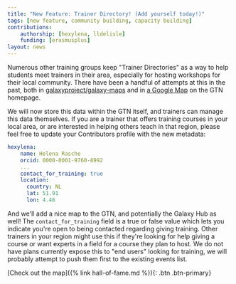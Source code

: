 ```yaml
---
title: "New Feature: Trainer Directory! (Add yourself today!)"
tags: [new feature, community building, capacity building]
contributions:
    authorship: [hexylena, lldelisle]
    funding: [erasmusplus]
layout: news
---
```


Numerous other training groups keep "Trainer Directories" as a way to help students meet trainers in their area, especially for hosting workshops for their local community. There have been a handful of attempts at this in the past, both in [galaxyproject/galaxy-maps](https://github.com/galaxyproject/galaxy-maps) and in [a Google Map](https://www.google.com/maps/d/u/0/viewer?mid=1r8LJy6la-JeIrg23aZjpwVNjJDE) on the GTN homepage.

We will now store this data within the GTN itself, and trainers can manage this data themselves. If you are a trainer that offers training courses in your local area, or are interested in helping others teach in that region, please feel free to update your Contributors profile with the new metadata:

```yaml
hexylena:
    name: Helena Rasche
    orcid: 0000-0001-9760-8992
    ...
    contact_for_training: true
    location:
      country: NL
      lat: 51.91
      lon: 4.46
```

And we'll add a nice map to the GTN, and potentially the Galaxy Hub as well! The `contact_for_training` field is a true or false value which lets you indicate you're open to being contacted regarding giving training. Other trainers in your region might use this if they're looking for help giving a course or want experts in a field for a course they plan to host. We do not have plans currently expose this to "end users" looking for training, we will probably attempt to push them first to the existing events list.

[Check out the map]({% link hall-of-fame.md %}){: .btn .btn-primary}

